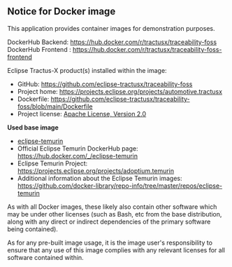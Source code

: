 ## Notice for Docker image

This application provides container images for demonstration purposes.

DockerHub Backend: https://hub.docker.com/r/tractusx/traceability-foss
DockerHub Frontend : https://hub.docker.com/r/tractusx/traceability-foss-frontend

Eclipse Tractus-X product(s) installed within the image:

- GitHub: https://github.com/eclipse-tractusx/traceability-foss
- Project home: https://projects.eclipse.org/projects/automotive.tractusx
- Dockerfile: https://github.com/eclipse-tractusx/traceability-foss/blob/main/Dockerfile
- Project license: [Apache License, Version 2.0](https://github.com/eclipse-tractusx/traceability-foss/blob/main/LICENSE)

**Used base image**
- [eclipse-temurin](https://hub.docker.com/_/eclipse-temurin)
- Official Eclipse Temurin DockerHub page: https://hub.docker.com/_/eclipse-temurin
- Eclipse Temurin Project: https://projects.eclipse.org/projects/adoptium.temurin
- Additional information about the Eclipse Temurin images: https://github.com/docker-library/repo-info/tree/master/repos/eclipse-temurin

As with all Docker images, these likely also contain other software which may be under other licenses (such as Bash, etc from the base distribution, along with any direct or indirect dependencies of the primary software being contained).

As for any pre-built image usage, it is the image user's responsibility to ensure that any use of this image complies with any relevant licenses for all software contained within.
